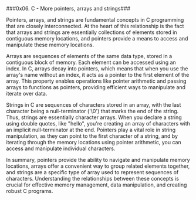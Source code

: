 ###0x06. C - More pointers, arrays and strings###


Pointers, arrays, and strings are fundamental concepts in C programming that are closely interconnected. At the heart of this relationship is the fact that arrays and strings are essentially collections of elements stored in contiguous memory locations, and pointers provide a means to access and manipulate these memory locations.

Arrays are sequences of elements of the same data type, stored in a contiguous block of memory. Each element can be accessed using an index. In C, arrays decay into pointers, which means that when you use the array's name without an index, it acts as a pointer to the first element of the array. This property enables operations like pointer arithmetic and passing arrays to functions as pointers, providing efficient ways to manipulate and iterate over data.

Strings in C are sequences of characters stored in an array, with the last character being a null-terminator ('\0') that marks the end of the string. Thus, strings are essentially character arrays. When you declare a string using double quotes, like "hello", you're creating an array of characters with an implicit null-terminator at the end. Pointers play a vital role in string manipulation, as they can point to the first character of a string, and by iterating through the memory locations using pointer arithmetic, you can access and manipulate individual characters.

In summary, pointers provide the ability to navigate and manipulate memory locations, arrays offer a convenient way to group related elements together, and strings are a specific type of array used to represent sequences of characters. Understanding the relationships between these concepts is crucial for effective memory management, data manipulation, and creating robust C programs.
